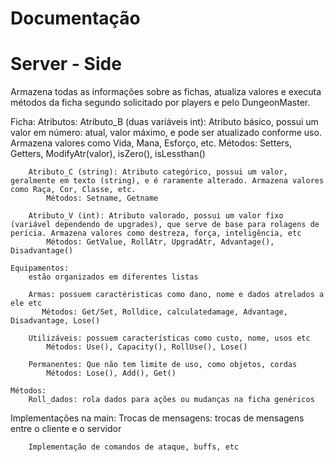 # Documentação

# Server - Side
Armazena todas as informações sobre as fichas, atualiza valores e executa métodos da ficha segundo solicitado por players e pelo DungeonMaster.

Ficha: 
    Atributos: 
        Atributo_B (duas variáveis int): Atributo básico, possui um valor em número: atual, valor máximo, e pode ser atualizado conforme uso. Armazena valores como Vida, Mana, Esforço, etc.
            Métodos: Setters, Getters, ModifyAtr(valor), isZero(), isLessthan()

        Atributo_C (string): Atributo categórico, possui um valor, geralmente em texto (string), e é raramente alterado. Armazena valores como Raça, Cor, Classe, etc.
            Métodos: Setname, Getname

        Atributo_V (int): Atributo valorado, possui um valor fixo (variável dependendo de upgrades), que serve de base para rolagens de perícia. Armazena valores como destreza, força, inteligência, etc
            Métodos: GetValue, RollAtr, UpgradAtr, Advantage(), Disadvantage()

    Equipamentos:
        estão organizados em diferentes listas

        Armas: possuem caractéristicas como dano, nome e dados atrelados a ele etc
           Métodos: Get/Set, Rolldice, calculatedamage, Advantage, Disadvantage, Lose()
        
        Utilizáveis: possuem características como custo, nome, usos etc
            Métodos: Use(), Capacity(), RollUse(), Lose()

        Permanentes: Que não tem limite de uso, como objetos, cordas
            Métodos: Lose(), Add(), Get()

    Métodos:
        Roll_dados: rola dados para ações ou mudanças na ficha genéricos

Implementações na main:
        Trocas de mensagens: trocas de mensagens entre o cliente e o servidor

        Implementação de comandos de ataque, buffs, etc

